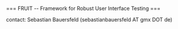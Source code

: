 === FRUIT -- Framework for Robust User Interface Testing ===

contact: Sebastian Bauersfeld (sebastianbauersfeld AT gmx DOT de)